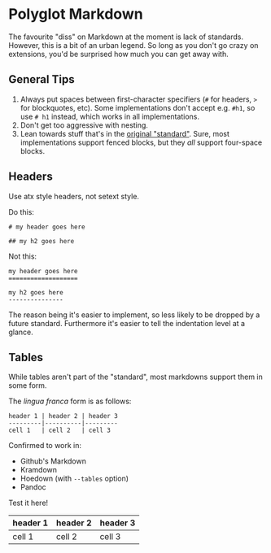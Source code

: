 # Polyglot Markdown

The favourite "diss" on Markdown at the moment is lack of standards. However,
this is a bit of an urban legend. So long as you don't go crazy on extensions,
you'd be surprised how much you can get away with.

## General Tips

1. Always put spaces between first-character specifiers (`#` for headers, `>`
   for blockquotes, etc). Some implementations don't accept e.g. `#h1`, so use
   `# h1` instead, which works in all implementations.
2. Don't get too aggressive with nesting.
3. Lean towards stuff that's in the [original "standard"][orig]. Sure, most
   implementations support fenced blocks, but they *all* support four-space
   blocks.

## Headers

Use atx style headers, not setext style.

Do this:

	# my header goes here

	## my h2 goes here

Not this:

	my header goes here
	===================

	my h2 goes here
	---------------

The reason being it's easier to implement, so less likely to be dropped by a
future standard. Furthermore it's easier to tell the indentation level at a
glance.

## Tables

While tables aren't part of the "standard", most markdowns support them in some
form.

The *lingua franca* form is as follows:

	header 1 | header 2 | header 3
	---------|----------|---------
	cell 1   | cell 2   | cell 3

Confirmed to work in:

- Github's Markdown
- Kramdown
- Hoedown (with `--tables` option)
- Pandoc

Test it here!

header 1 | header 2 | header 3
---------|----------|---------
cell 1   | cell 2   | cell 3

[orig]: https://daringfireball.net/projects/markdown/syntax
